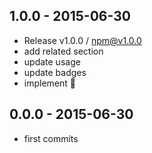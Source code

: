 

## 1.0.0 - 2015-06-30
- Release v1.0.0 / npm@v1.0.0
- add related section
- update usage
- update badges
- implement :star2:

## 0.0.0 - 2015-06-30
- first commits